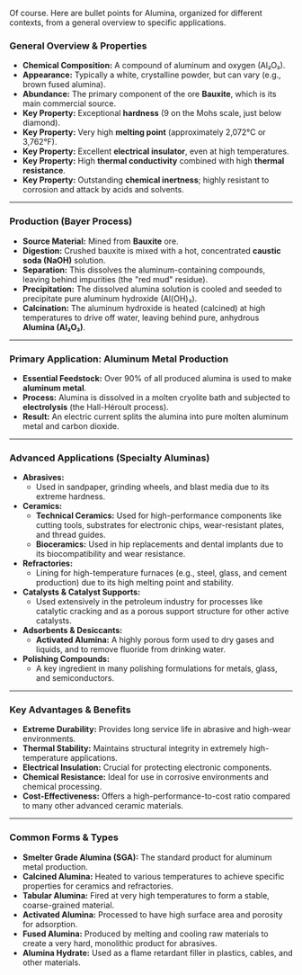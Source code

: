 Of course. Here are bullet points for Alumina, organized for different contexts, from a general overview to specific applications.

### **General Overview & Properties**
*   **Chemical Composition:** A compound of aluminum and oxygen (Al₂O₃).
*   **Appearance:** Typically a white, crystalline powder, but can vary (e.g., brown fused alumina).
*   **Abundance:** The primary component of the ore **Bauxite**, which is its main commercial source.
*   **Key Property:** Exceptional **hardness** (9 on the Mohs scale, just below diamond).
*   **Key Property:** Very high **melting point** (approximately 2,072°C or 3,762°F).
*   **Key Property:** Excellent **electrical insulator**, even at high temperatures.
*   **Key Property:** High **thermal conductivity** combined with high **thermal resistance**.
*   **Key Property:** Outstanding **chemical inertness**; highly resistant to corrosion and attack by acids and solvents.

---

### **Production (Bayer Process)**
*   **Source Material:** Mined from **Bauxite** ore.
*   **Digestion:** Crushed bauxite is mixed with a hot, concentrated **caustic soda (NaOH)** solution.
*   **Separation:** This dissolves the aluminum-containing compounds, leaving behind impurities (the "red mud" residue).
*   **Precipitation:** The dissolved alumina solution is cooled and seeded to precipitate pure aluminum hydroxide (Al(OH)₃).
*   **Calcination:** The aluminum hydroxide is heated (calcined) at high temperatures to drive off water, leaving behind pure, anhydrous **Alumina (Al₂O₃)**.

---

### **Primary Application: Aluminum Metal Production**
*   **Essential Feedstock:** Over 90% of all produced alumina is used to make **aluminum metal**.
*   **Process:** Alumina is dissolved in a molten cryolite bath and subjected to **electrolysis** (the Hall-Héroult process).
*   **Result:** An electric current splits the alumina into pure molten aluminum metal and carbon dioxide.

---

### **Advanced Applications (Specialty Aluminas)**
*   **Abrasives:**
    *   Used in sandpaper, grinding wheels, and blast media due to its extreme hardness.
*   **Ceramics:**
    *   **Technical Ceramics:** Used for high-performance components like cutting tools, substrates for electronic chips, wear-resistant plates, and thread guides.
    *   **Bioceramics:** Used in hip replacements and dental implants due to its biocompatibility and wear resistance.
*   **Refractories:**
    *   Lining for high-temperature furnaces (e.g., steel, glass, and cement production) due to its high melting point and stability.
*   **Catalysts & Catalyst Supports:**
    *   Used extensively in the petroleum industry for processes like catalytic cracking and as a porous support structure for other active catalysts.
*   **Adsorbents & Desiccants:**
    *   **Activated Alumina:** A highly porous form used to dry gases and liquids, and to remove fluoride from drinking water.
*   **Polishing Compounds:**
    *   A key ingredient in many polishing formulations for metals, glass, and semiconductors.

---

### **Key Advantages & Benefits**
*   **Extreme Durability:** Provides long service life in abrasive and high-wear environments.
*   **Thermal Stability:** Maintains structural integrity in extremely high-temperature applications.
*   **Electrical Insulation:** Crucial for protecting electronic components.
*   **Chemical Resistance:** Ideal for use in corrosive environments and chemical processing.
*   **Cost-Effectiveness:** Offers a high-performance-to-cost ratio compared to many other advanced ceramic materials.

---

### **Common Forms & Types**
*   **Smelter Grade Alumina (SGA):** The standard product for aluminum metal production.
*   **Calcined Alumina:** Heated to various temperatures to achieve specific properties for ceramics and refractories.
*   **Tabular Alumina:** Fired at very high temperatures to form a stable, coarse-grained material.
*   **Activated Alumina:** Processed to have high surface area and porosity for adsorption.
*   **Fused Alumina:** Produced by melting and cooling raw materials to create a very hard, monolithic product for abrasives.
*   **Alumina Hydrate:** Used as a flame retardant filler in plastics, cables, and other materials.
